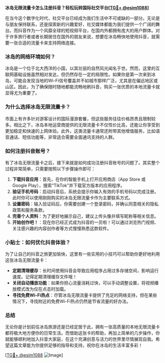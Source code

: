 **冰岛无限流量卡怎么注册抖音？轻松玩转国际社交平台[[TG💪+ @esim1088](https://t.me/s/esim1088)]**

在当今这个数字化时代，社交平台已经成为我们生活中不可或缺的一部分。无论是与朋友保持联系，还是探索新的兴趣爱好，社交媒体都能为我们提供一个广阔的舞台。而抖音作为一个风靡全球的短视频平台，在国内外都拥有庞大的用户群体。对于许多旅行者或者长期居住在国外的朋友来说，想要在冰岛畅快地使用抖音，就需要一张合适的流量卡来支持网络连接。

### 冰岛的网络环境如何？

冰岛是一个位于北大西洋的小国，以其壮丽的自然风光闻名于世。然而，这里的互联网基础设施虽然相对发达，但仍然存在一定的局限性。如果你是第一次来到冰岛，可能会发现当地的Wi-Fi信号覆盖并不如城市那样广泛，尤其是在偏远地区或山区。因此，为了确保随时随地都能流畅地刷抖音，购买一张优质的本地流量卡就显得尤为重要了。

### 为什么选择冰岛无限流量卡？

市面上有许多针对游客设计的国际漫游套餐，但这些服务往往价格昂贵且限制较多。相比之下，冰岛本地运营商提供的无限流量卡不仅性价比高，还能让你享受到更加稳定和快速的上网体验。此外，这类流量卡通常还附带其他增值服务，比如语音通话、短信功能等，非常适合需要全面通讯支持的人群。

### 如何注册抖音账号？

有了冰岛无限流量卡之后，接下来就是如何成功注册抖音账号的问题了。其实整个过程非常简单，只需要按照以下步骤操作即可：

1. **下载抖音应用**：首先，在你的智能手机上打开应用商店（App Store 或 Google Play），搜索“TikTok”并下载官方版本的应用程序。
2. **验证手机号码**：启动抖音后，系统会提示你输入有效的手机号码以完成注册。此时你可以使用刚刚购买的冰岛无限流量卡作为主要联系方式。
3. **设置密码**：输入验证码后，你需要创建一个登录密码，并确认同意相关的隐私政策和服务条款。
4. **完善个人资料**：为了更好地展示自己，建议上传头像并填写昵称等相关信息。
5. **开始创作吧！**：现在你已经正式成为抖音的一员啦！可以通过浏览热门视频、关注感兴趣的内容创作者等方式慢慢熟悉这款软件。

### 小贴士：如何优化抖音体验？

为了让自己的抖音之旅更加愉快，这里有一些实用的小技巧可以帮助你更好地利用这张冰岛无限流量卡：

- **定期清理缓存**：长时间使用抖音会导致应用程序占用过多存储空间，影响运行速度。记得定期清理缓存文件哦！
- **关闭自动播放功能**：如果你担心流量消耗过快，可以手动调整设置，将视频播放模式改为仅在点击时加载。
- **寻找免费Wi-Fi热点**：尽管冰岛无限流量卡提供了充足的网络支持，但在某些情况下，寻找附近的免费Wi-Fi热点仍然是节省流量的好办法。

### 总结

无论你是计划前往冰岛旅游还是已经定居于此，拥有一张高质量的本地无限流量卡都将极大地方便你的日常生活。而借助这张卡的帮助，再加上简单的几步操作，你就能够顺利地加入抖音大家庭，在这个充满创意与活力的世界里尽情展现自我。希望这篇文章能为你提供足够的指导和支持，祝你在冰岛的生活丰富多彩！

[[TG💪+ @esim1088](https://t.me/s/esim1088) ![Image](https://i.postimg.cc/4NQfJmqS/Snipaste-2025-05-13-00-14-12.png)]